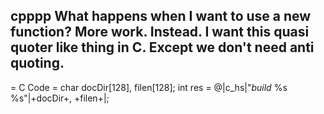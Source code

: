 cpppp
What happens when I want to use a new function? More work.
Instead. I want this quasi quoter like thing in C.
Except we don't need anti quoting.
---

= C Code =
char docDir[128], filen[128];
int res = @|c_hs|"*build* %s %s"|+docDir+, +filen+|;
